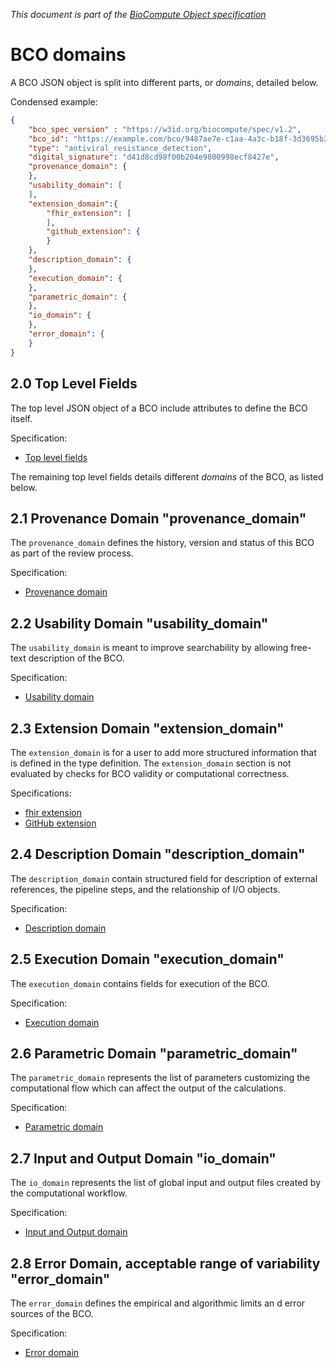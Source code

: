 _This document is part of the [BioCompute Object specification](bco-specification.md)_

# BCO domains

A BCO JSON object is split into different parts, or _domains_, detailed below.

Condensed example:

```json
{
    "bco_spec_version" : "https://w3id.org/biocompute/spec/v1.2",
    "bco_id": "https://example.com/bco/9487ae7e-c1aa-4a3c-b18f-3d3695b33ace",
    "type": "antiviral_resistance_detection", 
    "digital_signature": "d41d8cd98f00b204e9800998ecf8427e",
    "provenance_domain": {
    },
    "usability_domain": [
    ],
    "extension_domain":{
        "fhir_extension": [
        ],
        "github_extension": {
        }
    },
    "description_domain": {
    },
    "execution_domain": {
    }, 
    "parametric_domain": {
    }, 
    "io_domain": {
    }, 
    "error_domain": {
    }
}
```


## 2.0 Top Level Fields

The top level JSON object of a BCO include attributes to define the BCO itself.

Specification:

* [Top level fields](top-level.md)

The remaining top level fields details different _domains_ of the BCO, as listed below.

## 2.1 Provenance Domain "provenance_domain"

The `provenance_domain` defines the history, version and status of this BCO as part of the review process.

Specification:

* [Provenance domain](provenance-domain.md)


## 2.2 Usability Domain "usability_domain"

The `usability_domain` is meant to improve searchability by allowing free-text description of the BCO.

Specification:

* [Usability domain](usability-domain.md)


## 2.3 Extension Domain "extension_domain"

The `extension_domain` is for a user to add more structured information that is defined in the type definition. The `extension_domain` section is not evaluated by checks for BCO validity or computational correctness.

Specifications:

* [fhir extension](extension-fhir.md)
* [GitHub extension](extension-github.md)


## 2.4 Description Domain "description_domain"

The `description_domain` contain structured field for description of external references, the pipeline steps, and the relationship of I/O objects.

Specification:

* [Description domain](description-domain.md)

## 2.5 Execution Domain "execution_domain"

The `execution_domain` contains fields for execution of the BCO.

Specification:

* [Execution domain](execution-domain.md)


## 2.6 Parametric Domain "parametric_domain"

The `parametric_domain` represents the list of parameters customizing the computational flow which can affect the output of the calculations. 

Specification:

* [Parametric domain](parametric-domain.md)

## 2.7 Input and Output Domain "io_domain"

The `io_domain` represents the list of global input and output files created by the computational workflow.

Specification:

* [Input and Output domain](io-domain.md)


## 2.8 Error Domain, acceptable range of variability "error_domain"

The `error_domain` defines the empirical and algorithmic limits an d error sources of the BCO.

Specification:

* [Error domain](error-domain.md)

